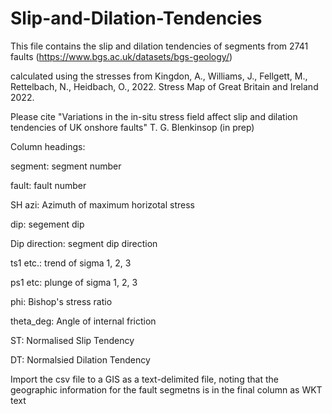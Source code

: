 # Slip-and-Dilation-Tendencies
This file contains the slip and dilation tendencies of segments from 2741 faults (https://www.bgs.ac.uk/datasets/bgs-geology/) 

calculated using the stresses from Kingdon, A., Williams, J., Fellgett, M., Rettelbach, N., Heidbach, O., 2022. Stress Map of Great Britain and Ireland 2022.

Please cite "Variations in the in-situ stress field affect slip and dilation tendencies of UK onshore faults"
T. G. Blenkinsop (in prep)

Column headings:

segment: segment number

fault: fault number

SH azi: Azimuth of maximum horizotal stress

dip: segement dip

Dip direction: segment dip direction

ts1 etc.: trend of sigma 1, 2, 3

ps1 etc: plunge of sigma 1, 2, 3

phi: Bishop's stress ratio

theta_deg: Angle of internal friction

ST: Normalised Slip Tendency

DT: Normalsied Dilation Tendency

Import the csv file to a GIS as a text-delimited file, noting that the geographic information for the fault segmetns is in the final column as WKT text


